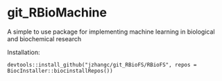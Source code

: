 # git_RBioMachine
A simple to use package for implementing machine learning in biological and biochemical research


Installation:
    
    devtools::install_github("jzhangc/git_RBioFS/RBioFS", repos = BiocInstaller::biocinstallRepos())
